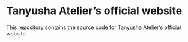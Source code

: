 # Tanyusha Atelier’s official website
This repository contains the source code for Tanyusha Atelier’s official website.
